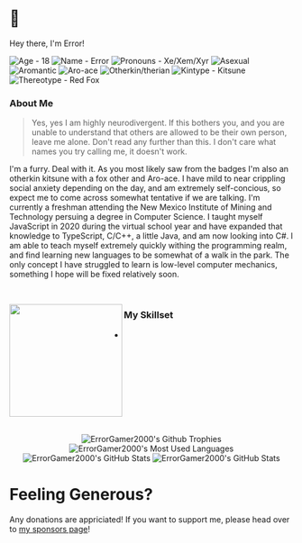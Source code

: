 # 🦊

Hey there, I'm Error!
<div align="left">
<img alt="Age - 18" src="https://img.shields.io/badge/Age-18-a855f7?style=flat-square">
<img alt="Name - Error" src="https://img.shields.io/badge/Name-Error-a855f7?style=flat-square">
<img alt="Pronouns - Xe/Xem/Xyr" src="https://img.shields.io/badge/Pronouns-Xe%2FXem%2FXyr-a855f7?style=flat-square">
<img alt="Asexual" src="https://img.shields.io/badge/Asexual-a21caf?style=flat-square">
<img alt="Aromantic" src="https://img.shields.io/badge/Aromantic-16a34a?style=flat-square">
<img alt="Aro-ace" src="https://img.shields.io/badge/Aro--ace-facc15?style=flat-square">
<img alt="Otherkin/therian" src="https://img.shields.io/badge/Otherkin%2Ftherian-a855f7?style=flat-square">
<img alt="Kintype - Kitsune" src="https://img.shields.io/badge/Kintype-Kitsune-a855f7?style=flat-square">
<img alt="Thereotype - Red Fox" src="https://img.shields.io/badge/Thereotype-Red%20Fox-a855f7?style=flat-square">
</div>

### About Me

> Yes, yes I am highly neurodivergent. If this bothers you, and you are unable to understand that others are allowed to be their own person, leave me alone. Don't read any further than this. I don't care what names you try calling me, it doesn't work.

I'm a furry. Deal with it. As you most likely saw from the badges I'm also an otherkin kitsune with a fox other and Aro-ace. I have mild to near crippling social anxiety depending on the day, and am extremely self-concious, so expect me to come across somewhat tentative if we are talking. I'm currently a freshman attending the New Mexico Institute of Mining and Technology persuing a degree in Computer Science. I taught myself JavaScript in 2020 during the virtual school year and have expanded that knowledge to TypeScript, C/C++, a little Java, and am now looking into C#. I am able to teach myself extremely quickly withing the programming realm, and find learning new languages to be somewhat of a walk in the park. The only concept I have struggled to learn is low-level computer mechanics, something I hope will be fixed relatively soon.

<br />

<p align="center">
<img align="left" src="https://avatars.githubusercontent.com/u/70162741" height="200" />
<p>

### My Skillset
- 

</p>
</p>

<br clear="center" />
<br clear="left" />
<br />

<p align="center">
  <img src="https://github-profile-trophy.vercel.app/?username=errorgamer2000&margin-w=15&margin-h=15" alt="ErrorGamer2000's Github Trophies" />
  <img src="https://raw.githubusercontent.com/ErrorGamer2000/ErrorGamer2000/master/generated/languages.svg" alt="ErrorGamer2000's Most Used Languages" />
  <img src="https://raw.githubusercontent.com/ErrorGamer2000/ErrorGamer2000/master/generated/overview.svg" alt="ErrorGamer2000's GitHub Stats" />
  <img src="https://github-readme-stats.vercel.app/api?username=errorgamer2000&show_icons=true&locale=en" alt="ErrorGamer2000's GitHub Stats" />
</p>

# Feeling Generous?

Any donations are appriciated! If you want to support me, please head over to [my sponsors page](https://github.com/sponsors/ErrorGamer2000)!
